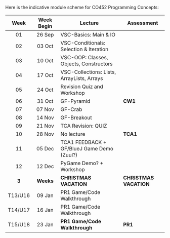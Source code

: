 
Here is the indicative module scheme for CO452 Programming Concepts:

| Week | Week Begin | Lecture | Assessment |
| :---: | :---: | ---- | ---- |
| 01 | 26 Sep | VSC-Basics: Main & IO | | 
| 02 | 03 Oct | VSC-Conditionals: Selection & Iteration | | 
| 03 | 10 Oct | VSC-OOP: Classes, Objects, Constructors | | 
| 04 | 17 Oct | VSC-Collections: Lists, ArrayLists, Arrays | | 
| 05 | 24 Oct | Revision Quiz and Workshop | | 
| 06 | 31 Oct | GF-Pyramid | **CW1** | 
| 07 | 07 Nov | GF-Crab | | 
| 08 | 14 Nov | GF-Breakout | | 
| 09 | 21 Nov | TCA Revision: QUIZ | |  
| 10 | 28 Nov | No lecture | **TCA1** |
| 11 | 05 Dec | TCA1 FEEDBACK + GF/BlueJ Game Demo (Zuul?) | | 
| 12 | 12 Dec | PyGame Demo? + Workshop | |  
| **3** | **Weeks** | **CHRISTMAS VACATION** | **CHRISTMAS VACATION** | 
| T13/U16 | 09 Jan | PR1 Game/Code Walkthrough | |   
| T14/U17 | 16 Jan | PR1 Game/Code Walkthrough  | | 
| T15/U18 | 23 Jan | **PR1 Game/Code Walkthrough** | **PR1** | 